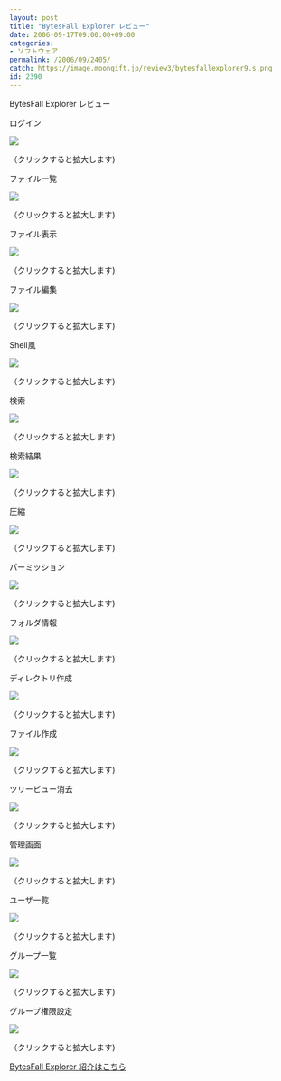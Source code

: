 ```yaml
---
layout: post
title: "BytesFall Explorer レビュー"
date: 2006-09-17T09:00:00+09:00
categories:
- ソフトウェア
permalink: /2006/09/2405/
catch: https://image.moongift.jp/review3/bytesfallexplorer9.s.png
id: 2390
---
```

BytesFall Explorer レビュー  
<!--more-->

ログイン

  

[![](https://image.moongift.jp/review3/bytesfallexplorer1.s.png)](https://image.moongift.jp/review3/bytesfallexplorer1.png)  
  
（クリックすると拡大します)

  

ファイル一覧

  

[![](https://image.moongift.jp/review3/bytesfallexplorer2.s.png)](https://image.moongift.jp/review3/bytesfallexplorer2.png)  
  
（クリックすると拡大します)

  

ファイル表示

  

[![](https://image.moongift.jp/review3/bytesfallexplorer3.s.png)](https://image.moongift.jp/review3/bytesfallexplorer3.png)  
  
（クリックすると拡大します)

  

ファイル編集

  

[![](https://image.moongift.jp/review3/bytesfallexplorer4.s.png)](https://image.moongift.jp/review3/bytesfallexplorer4.png)  
  
（クリックすると拡大します)

  

Shell風

  

[![](https://image.moongift.jp/review3/bytesfallexplorer5.s.png)](https://image.moongift.jp/review3/bytesfallexplorer5.png)  
  
（クリックすると拡大します)

  

検索

  

[![](https://image.moongift.jp/review3/bytesfallexplorer6.s.png)](https://image.moongift.jp/review3/bytesfallexplorer6.png)  
  
（クリックすると拡大します)

  

検索結果

  

[![](https://image.moongift.jp/review3/bytesfallexplorer7.s.png)](https://image.moongift.jp/review3/bytesfallexplorer7.png)  
  
（クリックすると拡大します)

  

圧縮

  

[![](https://image.moongift.jp/review3/bytesfallexplorer8.s.png)](https://image.moongift.jp/review3/bytesfallexplorer8.png)  
  
（クリックすると拡大します)

  

パーミッション

  

[![](https://image.moongift.jp/review3/bytesfallexplorer9.s.png)](https://image.moongift.jp/review3/bytesfallexplorer9.png)  
  
（クリックすると拡大します)

  

フォルダ情報

  

[![](https://image.moongift.jp/review3/bytesfallexplorer10.s.png)](https://image.moongift.jp/review3/bytesfallexplorer10.png)  
  
（クリックすると拡大します)

  

ディレクトリ作成

  

[![](https://image.moongift.jp/review3/bytesfallexplorer11.s.png)](https://image.moongift.jp/review3/bytesfallexplorer11.png)  
  
（クリックすると拡大します)

  

ファイル作成

  

[![](https://image.moongift.jp/review3/bytesfallexplorer12.s.png)](https://image.moongift.jp/review3/bytesfallexplorer12.png)  
  
（クリックすると拡大します)

  

ツリービュー消去

  

[![](https://image.moongift.jp/review3/bytesfallexplorer13.s.png)](https://image.moongift.jp/review3/bytesfallexplorer13.png)  
  
（クリックすると拡大します)

  

管理画面

  

[![](https://image.moongift.jp/review3/bytesfallexplorer14.s.png)](https://image.moongift.jp/review3/bytesfallexplorer14.png)  
  
（クリックすると拡大します)

  

ユーザ一覧

  

[![](https://image.moongift.jp/review3/bytesfallexplorer15.s.png)](https://image.moongift.jp/review3/bytesfallexplorer15.png)  
  
（クリックすると拡大します)

  

グループ一覧

  

[![](https://image.moongift.jp/review3/bytesfallexplorer16.s.png)](https://image.moongift.jp/review3/bytesfallexplorer16.png)  
  
（クリックすると拡大します)

  

グループ権限設定

  

[![](https://image.moongift.jp/review3/bytesfallexplorer17.s.png)](https://image.moongift.jp/review3/bytesfallexplorer17.png)  
  
（クリックすると拡大します)

  

[BytesFall Explorer 紹介はこちら](http://oss.moongift.jp/intro/i-2404.html)

